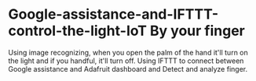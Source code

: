 # Google-assistance-and-IFTTT-control-the-light-IoT By your finger 
Using image recognizing, when you open the palm of the hand it'll turn on the light and if you handful, it'll turn off. Using IFTTT to connect between Google assistance and Adafruit dashboard and Detect and analyze finger.

